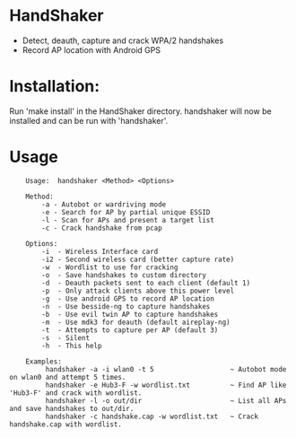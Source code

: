 HandShaker
==========
- Detect, deauth, capture and crack WPA/2 handshakes
- Record AP location with Android GPS

Installation:
==========

Run 'make install' in the HandShaker directory.
handshaker will now be installed and can be run with 'handshaker'.
	
Usage
==========
		
		Usage: 	handshaker <Method> <Options>
			
		Method:
			-a - Autobot or wardriving mode
			-e - Search for AP by partial unique ESSID
			-l - Scan for APs and present a target list
			-c - Crack handshake from pcap
			
		Options:
			-i  - Wireless Interface card
			-i2 - Second wireless card (better capture rate)
			-w  - Wordlist to use for cracking
			-o  - Save handshakes to custom directory
			-d  - Deauth packets sent to each client (default 1)
			-p  - Only attack clients above this power level
			-g  - Use android GPS to record AP location
			-n  - Use besside-ng to capture handshakes
			-b  - Use evil twin AP to capture handshakes
			-m  - Use mdk3 for deauth (default aireplay-ng)
			-t  - Attempts to capture per AP (default 3)
			-s  - Silent
			-h  - This help

		Examples: 
			 handshaker -a -i wlan0 -t 5			       ~ Autobot mode on wlan0 and attempt 5 times.
			 handshaker -e Hub3-F -w wordlist.txt	 	   ~ Find AP like 'Hub3-F' and crack with wordlist.
			 handshaker -l -o out/dir			           ~ List all APs and save handshakes to out/dir.
			 handshaker -c handshake.cap -w wordlist.txt   ~ Crack handshake.cap with wordlist.
